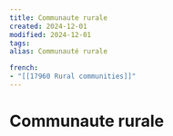 ```yaml
---
title: Communaute rurale
created: 2024-12-01
modified: 2024-12-01
tags: 
alias: Communauté rurale

french:
- "[[17960 Rural communities]]"
---
```

# Communaute rurale
